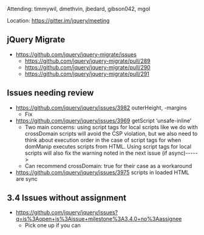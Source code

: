Attending: timmywil, dmethvin, jbedard, gibson042, mgol

Location: https://gitter.im/jquery/meeting

## jQuery Migrate
* https://github.com/jquery/jquery-migrate/issues 
  - https://github.com/jquery/jquery-migrate/pull/289
  - https://github.com/jquery/jquery-migrate/pull/290
  - https://github.com/jquery/jquery-migrate/pull/291

## Issues needing review
* https://github.com/jquery/jquery/issues/3982 outerHeight, -margins
  - Fix
* https://github.com/jquery/jquery/issues/3969 getScript ‘unsafe-inline’
  - Two main concerns: using script tags for local scripts like we do with crossDomain scripts will avoid the CSP violation, but we also need to think about execution order in the case of script tags for when domManip executes scripts from HTML. Using script tags for local scripts will also fix the warning noted in the next issue (if async)----->
  - Can recommend crossDomain: true for their case as a workaround
* https://github.com/jquery/jquery/issues/3975 scripts in loaded HTML are sync

## 3.4 Issues without assignment
* https://github.com/jquery/jquery/issues?q=is%3Aopen+is%3Aissue+milestone%3A3.4.0+no%3Aassignee 
  - Pick one up if you can
